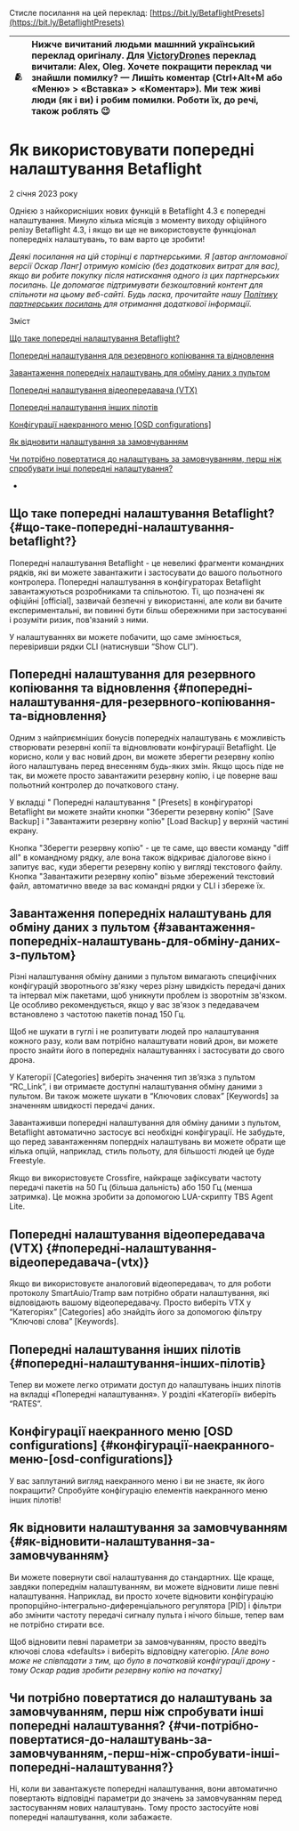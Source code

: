 Стисле посилання на цей переклад: [https://bit.ly/BetaflightPresets](https://bit.ly/BetaflightPresets) 

| 🫂 | Нижче вичитаний людьми машнний український переклад оригіналу. Для [VictoryDrones](https://www.victory-drones.com/) переклад вичитали: Alex, Oleg. Хочете покращити переклад чи знайшли помилку? — Лишіть коментар (Ctrl+Alt+M або «Меню» \> «Вставка» \> «Коментар»). Ми теж живі люди (як і ви) і робим помилки. Роботи їх, до речі, також роблять 😉 |
| :---: | :---- |

# Як використовувати попередні налаштування Betaflight 

2 січня 2023 року

Однією з найкорисніших нових функцій в Betaflight 4.3 є попередні налаштування. Минуло кілька місяців з моменту виходу офіційного релізу Betaflight 4.3, і якщо ви ще не використовуєте функціонал попередніх налаштувань, то вам варто це зробити\!

*Деякі посилання на цій сторінці є партнерськими. Я \[автор англомовної версії Оскар Ланг\] отримую комісію (без додаткових витрат для вас), якщо ви робите покупку після натискання одного із цих партнерських посилань. Це допомагає підтримувати безкоштовний контент для спільноти на цьому веб\-сайті. Будь ласка, прочитайте нашу [Політику партнерських посилань](https://oscarliang.com/affiliate-program-policy/) для отримання додаткової інформації.*

Зміст

[Що таке попередні налаштування Betaflight?](#що-таке-попередні-налаштування-betaflight?)

[Попередні налаштування для резервного копіювання та відновлення](#попередні-налаштування-для-резервного-копіювання-та-відновлення)

[Завантаження попередніх налаштувань для обміну даних з пультом](#завантаження-попередніх-налаштувань-для-обміну-даних-з-пультом)

[Попередні налаштування відеопередавача (VTX)](#попередні-налаштування-відеопередавача-\(vtx\))

[Попередні налаштування інших пілотів](#попередні-налаштування-інших-пілотів)

[Конфігурації наекранного меню \[OSD configurations\]](#конфігурації-наекранного-меню-[osd-configurations])

[Як відновити налаштування за замовчуванням](#як-відновити-налаштування-за-замовчуванням)

[Чи потрібно повертатися до налаштувань за замовчуванням, перш ніж спробувати інші попередні налаштування?](#чи-потрібно-повертатися-до-налаштувань-за-замовчуванням,-перш-ніж-спробувати-інші-попередні-налаштування?)

* 

## Що таке попередні налаштування Betaflight? {#що-таке-попередні-налаштування-betaflight?}

Попередні налаштування Betaflight \- це невеликі фрагменти командних рядків, які ви можете завантажити і застосувати до вашого польотного контролера. Попередні налаштування в конфігураторах Betaflight завантажуються розробниками та спільнотою. Ті, що позначені як офіційні \[official\], зазвичай безпечні у використанні, але коли ви бачите експериментальні, ви повинні бути більш обережними при застосуванні і розуміти ризик, пов'язаний з ними.

У налаштуваннях ви можете побачити, що саме змінюється, перевіривши рядки CLI (натиснувши “Show CLI”).

## **Попередні налаштування для резервного копіювання та відновлення** {#попередні-налаштування-для-резервного-копіювання-та-відновлення}

 

Одним з найприємніших бонусів попередніх налаштувань є можливість створювати резервні копії та відновлювати конфігурації Betaflight. Це корисно, коли у вас новий дрон, ви можете зберегти резервну копію його налаштувань перед внесенням будь-яких змін. Якщо щось піде не так, ви можете просто завантажити резервну копію, і це поверне ваш польотний контролер до початкового стану.

У вкладці " Попередні налаштування " \[Presets\] в конфігураторі Betaflight ви можете знайти кнопки "Зберегти резервну копію" \[Save Backup\] і "Завантажити резервну копію" \[Load Backup\] у верхній частині екранy.

Кнопка "Зберегти резервну копію" \- це те саме, що ввести команду "diff all" в командному рядку, але вона також відкриває діалогове вікно і запитує вас, куди зберегти резервну копію у вигляді текстового файлу. Кнопка "Завантажити резервну копію" візьме збережений текстовий файл, автоматично введе за вас командні рядки у CLI і збереже їх.

## Завантаження попередніх налаштувань для обміну даних з пультом {#завантаження-попередніх-налаштувань-для-обміну-даних-з-пультом}

 

​​Різні налаштування обміну даними з пультом вимагають специфічних конфігурацій зворотнього зв'язку через різну швидкість передачі даних та інтервал між пакетами, щоб уникнути проблем із зворотнім зв'язком. Це особливо рекомендується, якщо у вас зв'язок з педедавачем встановлено з частотою пакетів понад 150 Гц.

Щоб не шукати в гуглі і не розпитувати людей про налаштування кожного разу, коли вам потрібно налаштувати новий дрон, ви можете просто знайти його в попередніх налаштуваннях і застосувати до свого дрона.

У Категорії \[Categories\] виберіть значення тип зв’язка з пультом “RC\_Link”, і ви отримаєте доступні налаштування обміну даними з пультом. Ви також можете шукати в “Ключових словах” \[Keywords\] за значенням швидкості передачі даних.

Завантаживши попередні налаштування для обміну даними з пультом, Betaflight автоматично застосує всі необхідні конфігурації. Не забудьте, що перед завантаженням попердніх налаштувань ви можете обрати ще кілька опцій, наприклад, стиль польоту, для більшості людей це буде Freestyle.

Якщо ви використовуєте Crossfire, найкраще зафіксувати частоту передачі пакетів на 50 Гц (більша дальність) або 150 Гц (менша затримка). Це можна зробити за допомогою LUA-скрипту TBS Agent Lite.

## Попередні налаштування відеопередавача (VTX) {#попередні-налаштування-відеопередавача-(vtx)}

 

Якщо ви використовуєте аналоговий відеопередавач, то для роботи протоколу SmartAuio/Tramp вам потрібно обрати налаштування, які відповідають вашому відеопередавачу. Просто виберіть VTX у “Категоріях” \[Categories\] або знайдіть його за допомогою фільтру “Ключові слова” \[Keywords\].

## Попередні налаштування інших пілотів {#попередні-налаштування-інших-пілотів}

Тепер ви можете легко отримати доступ до налаштувань інших пілотів на вкладці «Попередні налаштування». У розділі «Категорії» виберіть “RATES”.

## Конфігурації наекранного меню \[OSD configurations\] {#конфігурації-наекранного-меню-[osd-configurations]}

У вас заплутаний вигляд наекранного меню і ви не знаєте, як його покращити? Спробуйте конфігурацію елементів наекранного меню інших пілотів\!

## Як відновити налаштування за замовчуванням {#як-відновити-налаштування-за-замовчуванням}

Ви можете повернути свої налаштування до стандартних. Ще краще, завдяки попереднім налаштуванням, ви можете відновити лише певні налаштування. Наприклад, ви просто хочете відновити конфігурацію пропорційно-інтегрально-диференціального регулятора \[PID\] і фільтри або змінити частоту передачі сигналу пульта і нічого більше, тепер вам не потрібно стирати все.

Щоб відновити певні параметри за замовчуванням, просто введіть ключові слова «defaults» і виберіть відповідну категорію. *\[Але воно може не співпадати з тим, що було в початковій конфігурації дрону \- тому Оскар радив зробити резервну копію на початку\]*

## Чи потрібно повертатися до налаштувань за замовчуванням, перш ніж спробувати інші попередні налаштування? {#чи-потрібно-повертатися-до-налаштувань-за-замовчуванням,-перш-ніж-спробувати-інші-попередні-налаштування?}

Ні, коли ви завантажуєте попередні налаштування, вони автоматично повертають відповідні параметри до значень за замовчуванням перед застосуванням нових налаштувань. Тому просто застосуйте нові попередні налаштування, коли забажаєте.
